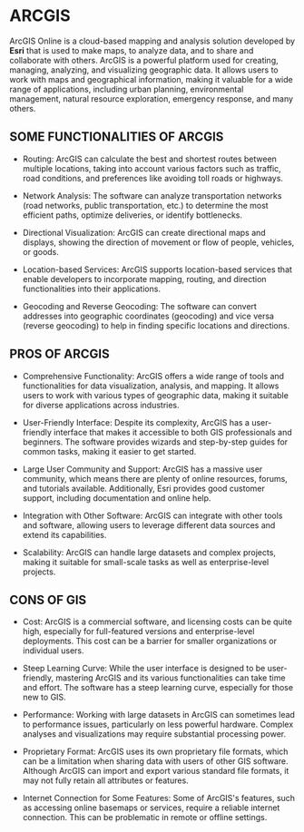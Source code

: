 # ARCGIS

ArcGIS Online is a cloud-based mapping and analysis solution developed by **Esri** that is used to make maps, to analyze data, and to share and collaborate with others. ArcGIS is a powerful platform used for creating, managing, analyzing, and visualizing geographic data. It allows users to work with maps and geographical information, making it valuable for a wide range of applications, including urban planning, environmental management, natural resource exploration, emergency response, and many others.

## SOME FUNCTIONALITIES OF ARCGIS
- Routing: ArcGIS can calculate the best and shortest routes between multiple locations, taking into account various factors such as traffic, road conditions, and preferences like avoiding toll roads or highways.

- Network Analysis: The software can analyze transportation networks (road networks, public transportation, etc.) to determine the most efficient paths, optimize deliveries, or identify bottlenecks.

- Directional Visualization: ArcGIS can create directional maps and displays, showing the direction of movement or flow of people, vehicles, or goods.

- Location-based Services: ArcGIS supports location-based services that enable developers to incorporate mapping, routing, and direction functionalities into their applications.

- Geocoding and Reverse Geocoding: The software can convert addresses into geographic coordinates (geocoding) and vice versa (reverse geocoding) to help in finding specific locations and directions.

## PROS OF ARCGIS 
- Comprehensive Functionality: ArcGIS offers a wide range of tools and functionalities for data visualization, analysis, and mapping. It allows users to work with various types of geographic data, making it suitable for diverse applications across industries.

- User-Friendly Interface: Despite its complexity, ArcGIS has a user-friendly interface that makes it accessible to both GIS professionals and beginners. The software provides wizards and step-by-step guides for common tasks, making it easier to get started.

- Large User Community and Support: ArcGIS has a massive user community, which means there are plenty of online resources, forums, and tutorials available. Additionally, Esri provides good customer support, including documentation and online help.

- Integration with Other Software: ArcGIS can integrate with other tools and software, allowing users to leverage different data sources and extend its capabilities.

- Scalability: ArcGIS can handle large datasets and complex projects, making it suitable for small-scale tasks as well as enterprise-level projects.


## CONS OF GIS 

- Cost: ArcGIS is a commercial software, and licensing costs can be quite high, especially for full-featured versions and enterprise-level deployments. This cost can be a barrier for smaller organizations or individual users.

- Steep Learning Curve: While the user interface is designed to be user-friendly, mastering ArcGIS and its various functionalities can take time and effort. The software has a steep learning curve, especially for those new to GIS.

- Performance: Working with large datasets in ArcGIS can sometimes lead to performance issues, particularly on less powerful hardware. Complex analyses and visualizations may require substantial processing power.

- Proprietary Format: ArcGIS uses its own proprietary file formats, which can be a limitation when sharing data with users of other GIS software. Although ArcGIS can import and export various standard file formats, it may not fully retain all attributes or features.

- Internet Connection for Some Features: Some of ArcGIS's features, such as accessing online basemaps or services, require a reliable internet connection. This can be problematic in remote or offline settings.







